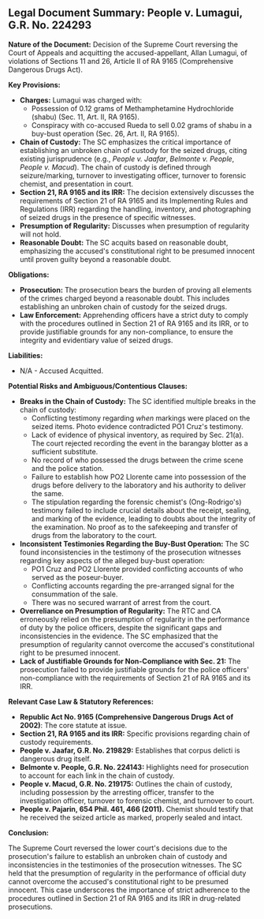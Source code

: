 ## Legal Document Summary: People v. Lumagui, G.R. No. 224293

**Nature of the Document:** Decision of the Supreme Court reversing the Court of Appeals and acquitting the accused-appellant, Allan Lumagui, of violations of Sections 11 and 26, Article II of RA 9165 (Comprehensive Dangerous Drugs Act).

**Key Provisions:**

*   **Charges:** Lumagui was charged with:
    *   Possession of 0.12 grams of Methamphetamine Hydrochloride (shabu) (Sec. 11, Art. II, RA 9165).
    *   Conspiracy with co-accused Rueda to sell 0.02 grams of shabu in a buy-bust operation (Sec. 26, Art. II, RA 9165).
*   **Chain of Custody:** The SC emphasizes the critical importance of establishing an unbroken chain of custody for the seized drugs, citing existing jurisprudence (e.g., *People v. Jaafar*, *Belmonte v. People*, *People v. Macud*). The chain of custody is defined through seizure/marking, turnover to investigating officer, turnover to forensic chemist, and presentation in court.
*   **Section 21, RA 9165 and its IRR:** The decision extensively discusses the requirements of Section 21 of RA 9165 and its Implementing Rules and Regulations (IRR) regarding the handling, inventory, and photographing of seized drugs in the presence of specific witnesses.
*   **Presumption of Regularity:** Discusses when presumption of regularity will not hold.
*   **Reasonable Doubt:** The SC acquits based on reasonable doubt, emphasizing the accused's constitutional right to be presumed innocent until proven guilty beyond a reasonable doubt.

**Obligations:**

*   **Prosecution:** The prosecution bears the burden of proving all elements of the crimes charged beyond a reasonable doubt. This includes establishing an unbroken chain of custody for the seized drugs.
*   **Law Enforcement:** Apprehending officers have a strict duty to comply with the procedures outlined in Section 21 of RA 9165 and its IRR, or to provide justifiable grounds for any non-compliance, to ensure the integrity and evidentiary value of seized drugs.

**Liabilities:**

*   N/A - Accused Acquitted.

**Potential Risks and Ambiguous/Contentious Clauses:**

*   **Breaks in the Chain of Custody:** The SC identified multiple breaks in the chain of custody:
    *   Conflicting testimony regarding *when* markings were placed on the seized items. Photo evidence contradicted PO1 Cruz's testimony.
    *   Lack of evidence of physical inventory, as required by Sec. 21(a). The court rejected recording the event in the barangay blotter as a sufficient substitute.
    *   No record of who possessed the drugs between the crime scene and the police station.
    *   Failure to establish how PO2 Llorente came into possession of the drugs before delivery to the laboratory and his authority to deliver the same.
    *   The stipulation regarding the forensic chemist's (Ong-Rodrigo's) testimony failed to include crucial details about the receipt, sealing, and marking of the evidence, leading to doubts about the integrity of the examination. No proof as to the safekeeping and transfer of drugs from the laboratory to the court.
*   **Inconsistent Testimonies Regarding the Buy-Bust Operation:** The SC found inconsistencies in the testimony of the prosecution witnesses regarding key aspects of the alleged buy-bust operation:
    *   PO1 Cruz and PO2 Llorente provided conflicting accounts of who served as the poseur-buyer.
    *   Conflicting accounts regarding the pre-arranged signal for the consummation of the sale.
    *   There was no secured warrant of arrest from the court.
*   **Overreliance on Presumption of Regularity:** The RTC and CA erroneously relied on the presumption of regularity in the performance of duty by the police officers, despite the significant gaps and inconsistencies in the evidence. The SC emphasized that the presumption of regularity cannot overcome the accused's constitutional right to be presumed innocent.
*   **Lack of Justifiable Grounds for Non-Compliance with Sec. 21:** The prosecution failed to provide justifiable grounds for the police officers' non-compliance with the requirements of Section 21 of RA 9165 and its IRR.

**Relevant Case Law & Statutory References:**

*   **Republic Act No. 9165 (Comprehensive Dangerous Drugs Act of 2002)**: The core statute at issue.
*   **Section 21, RA 9165 and its IRR:**  Specific provisions regarding chain of custody requirements.
*   **People v. Jaafar, G.R. No. 219829:** Establishes that corpus delicti is dangerous drug itself.
*   **Belmonte v. People, G.R. No. 224143:** Highlights need for prosecution to account for each link in the chain of custody.
*   **People v. Macud, G.R. No. 219175:**  Outlines the chain of custody, including possession by the arresting officer, transfer to the investigation officer, turnover to forensic chemist, and turnover to court.
*   **People v. Pajarin, 654 Phil. 461, 466 (2011).** Chemist should testify that he received the seized article as marked, properly sealed and intact.

**Conclusion:**

The Supreme Court reversed the lower court's decisions due to the prosecution's failure to establish an unbroken chain of custody and inconsistencies in the testimonies of the prosecution witnesses. The SC held that the presumption of regularity in the performance of official duty cannot overcome the accused's constitutional right to be presumed innocent. This case underscores the importance of strict adherence to the procedures outlined in Section 21 of RA 9165 and its IRR in drug-related prosecutions.

